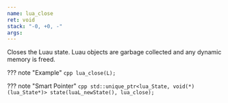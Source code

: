 ```yaml
---
name: lua_close
ret: void
stack: "-0, +0, -"
args:
---
```

Closes the Luau state. Luau objects are garbage collected and any dynamic memory is freed.

??? note "Example"
	``` cpp
	lua_close(L);
	```

??? note "Smart Pointer"
	``` cpp
	std::unique_ptr<lua_State, void(*)(lua_State*)> state(luaL_newState(), lua_close);
	```
